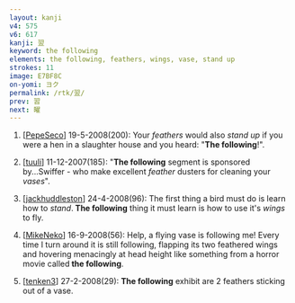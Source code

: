 ```yaml
---
layout: kanji
v4: 575
v6: 617
kanji: 翌
keyword: the following
elements: the following, feathers, wings, vase, stand up
strokes: 11
image: E7BF8C
on-yomi: ヨク
permalink: /rtk/翌/
prev: 習
next: 曜
---
```


1) [<a href="http://kanji.koohii.com/profile/PepeSeco">PepeSeco</a>] 19-5-2008(200): Your <em>feathers</em> would also <em>stand up</em> if you were a hen in a slaughter house and you heard: &quot;<strong>The following</strong>!&quot;.

2) [<a href="http://kanji.koohii.com/profile/tuuli">tuuli</a>] 11-12-2007(185): &quot;<strong>The following</strong> segment is sponsored by...Swiffer - who make excellent <em>feather</em> dusters for cleaning your <em>vases</em>&quot;.

3) [<a href="http://kanji.koohii.com/profile/jackhuddleston">jackhuddleston</a>] 24-4-2008(96): The first thing a bird must do is learn how to <em>stand</em>.<strong> The following</strong> thing it must learn is how to use it&#039;s <em>wings</em> to fly.

4) [<a href="http://kanji.koohii.com/profile/MikeNeko">MikeNeko</a>] 16-9-2008(56): Help, a flying vase is following me! Every time I turn around it is still following, flapping its two feathered wings and hovering menacingly at head height like something from a horror movie called<strong> the following</strong>.

5) [<a href="http://kanji.koohii.com/profile/tenken3">tenken3</a>] 27-2-2008(29): <strong>The following</strong> exhibit are 2 feathers sticking out of a vase.

